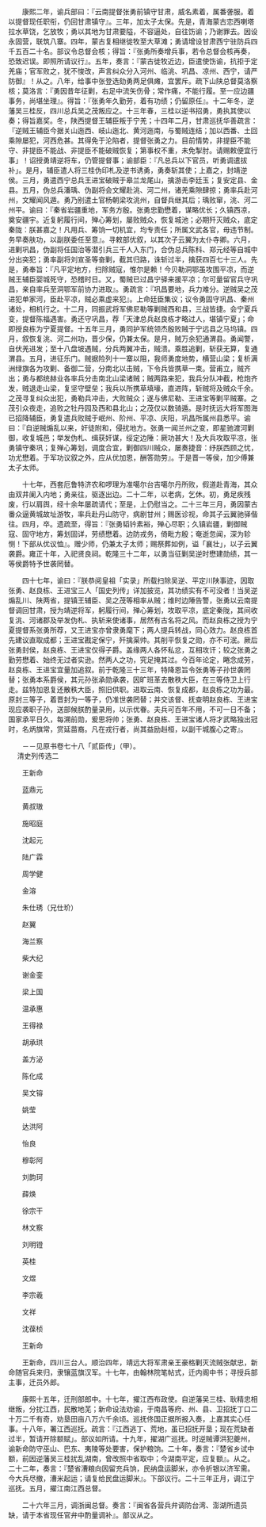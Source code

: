<!-- { "loadSidebar": true } -->
　　康熙二年，谕兵部曰：『云南提督张勇前镇守甘肃，威名素着，属番詟服。着以提督现任职衔，仍回甘肃镇守』。三年，加太子太保。先是，青海蒙古恋西喇塔拉水草饶，乞放牧；勇以其地为甘肃要隘，不容逼处，自往饬谕；乃谢罪去。因设永固营，联筑八寨。四年，蒙古复相继徙牧至大草滩；勇请增设甘肃西宁驻防兵四千五百二十名。部议令总督会核；得旨：『张勇所奏增兵事，若令总督会核再奏，恐致迟误。即照所请议行』。五年，奏言：『蒙古徙牧近边，臣遣使饬谕，抗拒于定羌庙；官军败之，犹不悛改，声言纠众分入河州、临洮、巩昌、凉州、西宁，请严防御』！从之。八年，给事中张登选劾勇两足俱瘫，宜罢斥。疏下山陕总督莫洛察核；莫洛言：『勇因昔年征剿，右足中流矢伤骨；常作痛，不能行履。至一应边疆事务，尚堪坐理』。得旨：『张勇年久勤劳，着有功绩；仍留原任』。十二年冬，逆藩吴三桂反，四川总兵吴之茂叛应之。十三年春，三桂以逆书招勇，勇执其使以奏；得旨嘉奖。冬，陕西提督王辅臣叛于宁羌；十四年二月，甘肃巡抚华善疏言：『逆贼王辅臣今据关山迤西、岐山迤北、黄河迤南，与蜀贼连结；加以西番、土回乘隙屡犯，河西危甚。其得免于沦陷者，提督张勇之力。目前情势，非提臣不能守、非提臣不能战、非提臣不能破贼恢复；第事权不重，未免掣肘。请赐敕便宜行事」！诏授勇靖逆将车，仍管提督事；谕部臣：『凡总兵以下官员，听勇调遣拔补」。是月，辅臣遣人将三桂伪印札及逆书诱勇，勇奏斩其使；上嘉之，封靖逆侯。三月，勇遣西宁总兵王进宝破贼于皋兰龙尾山，擒游击李廷玉；复安定县、金县。五月，伪总兵潘瑀、伪副将会文耀赴洮、河二州，诸羌乘隙肆掠；勇率兵赴河州，文耀闻风遁。勇乃别遣土官杨朝梁攻洮州，自督兵继其后；瑀败窜，洮、河二州平。谕曰：『秦省岩疆重地，军务方殷。张勇忠勤懋着，谋略优长；久镇西凉，奠安疆宇。近复躬履行间，殚心筹划，屡败贼众，恢复城池；必期歼灭贼众，底定秦陇：朕甚嘉之！凡用兵、筹饷一切机宜，均专责任；所属文武各官，毋违节制。务早奏肤功，以副朕委任至意』。寻敕部优叙，以其次子云翼为太仆寺卿。六月，进剿巩昌，伪副将任国治等潜引兵三千人入东门，合伪总兵陈科、郑元经等自城中分出突犯；勇率副将刘宣圣等奋剿，截其归路，诛斩过半，擒获四百七十三人。先是，勇奉旨：『凡平定地方，扫除贼寇，惟尔是赖！今贝勒洞鄂虽攻围平凉，而逆贼王辅臣婴城死守，恐稽时日。又，蜀贼已过昌宁驿来援平凉；尔可量留官兵守巩昌，亲自率兵至洞鄂军前协力进取』。勇疏言：『巩昌要地，兵力难分。逆贼吴之茂进犯单家河，臣赴平凉，贼必乘虚来犯』。上命廷臣集议；议令勇固守巩昌、秦州诸处，相机行之。十二月，同振武将军佛尼勒等剿贼西和县，三战皆捷。会宁夏兵变，提督陈福遇害。勇还守巩昌，荐「天津总兵赵良栋才略过人，堪镇宁夏」；命即授良栋为宁夏提督。十五年三月，勇同护军统领杰殷败贼于宁远县之马坞镇。四月，叙恢复洮、河二州功，晋少保，仍兼太保。是月，贼万余犯通渭县。勇闻警，自伏羌进发；至十八盘坡遇贼，分兵两翼冲击，贼溃。乘胜追剿，斩获无算，复通渭县。五月，进征乐门。贼据险列十一寨以阻，我师勇度地势，横营山梁；复析满洲绿旗各为攻剿、备御二营，分南北以击贼，下令兵皆携草一束。营甫立，贼齐出；勇与都统赫业各率兵分击南北山梁诸贼；贼两路来犯，我兵分队冲截，枪炮齐发，贼退走山梁，复坚守壁垒；我兵以所携草填壕，直进阵，斩贼将及贼众千余。之茂寻复纠众出犯，勇勒兵冲击，大败贼众；遂与佛尼勒、王进宝等剿平贼寨。之茂引众夜走，追败之牡丹园及西和县北山；之茂仅以数骑遁。是时抚远大将军图海已招降辅臣，勇复遣兵败贼于岷州、阶州、平凉、庆阳，巩昌所属州县悉平。谕曰：『自逆贼煽乱以来，奸徒附和，侵扰地方。张勇一闻兰州之变，即星驰渡河剿御，收复城邑；举发伪札、缉获奸谋，绥定边陲：厥功甚大！及大兵攻取平凉，张勇镇守秦巩；复殚心筹划，调度合宜，剿御四川贼众，屡奏捷音：纾朕西顾之忧，功尤懋着。于军功议叙之外，应从优加恩，酬答勋劳』。于是晋一等侯，加少傅兼太子太师。

　　十七年，西套厄鲁特济农和啰理为准噶尔台吉噶尔丹所败，假道赴青海，其众由双井阑入内地；勇亲往，驱逐出边。二十二年，以老病，乞休。初，勇足疾残废，行以肩舆，经十余年屡疏请代；至是，上仍慰当之。二十三年三月，勇因蒙古番众逼黄城故址游牧，率兵赴丹山防守，病剧甘州；赐医诊视，命其子云翼驰驿偕往。四月，卒。遗疏至，得旨：『张勇韬钤素裕，殚心尽职；久镇岩疆，剿御贼寇、固守地方，筹划固详，劳绩懋着。边防戎务，倚毗方殷；奄逝忽闻，深为轸恻！下部从优议恤』。赠少师，仍兼太子太师；赐祭葬如例，谥「襄壮」，以子云翼袭爵。雍正十年，入祀贤良祠。乾隆三十二年，以勇当征剿吴逆时懋建勋绩，其一等侯爵特予世袭罔替。

　　四十七年，谕曰：『朕恭阅皇祖「实录」所载扫除吴逆、平定川陕事迹，因取张勇、赵良栋、王进宝三人「国史列传」详加披览，其功绩实有不可没者！当吴逆煽乱川、陕两省，提镇王辅臣、吴之茂等相率从贼；维时边陲告警，张勇以云南提督调回甘肃，授为靖逆将军，躬履行间，殚心筹划，攻取平凉，底定秦陇，其间收复洮、河诸郡及举发伪札、执斩来使诸事，居然有古名将之风。而赵良栋之授为宁夏提督系张勇所荐，又王进宝亦曾隶勇麾下；两人提兵转战，同心效力。赵良栋首先建议直取成都；王进宝戡定保宁，歼擒渠帅。其削平恢复之勋，亦不可泯。厥后张勇封侯，赵良栋、王进宝仅得子爵。盖缘两人各怀私忿，互相攻讦；较之张勇之勤劳懋着、始终无过者实逊。然两人之功，究足掩其过。今百年论定，睠念成劳，赵良栋、王进宝宜量加追叙。前于乾隆三十三年，特降恩旨令张勇等子孙世袭罔替；张勇本系爵侯，其元孙张承勋承袭，因旷班革去散秩大臣，在三等侍卫上行走。兹特加恩复还散秩大臣，照旧供职。进取云南、恢复成都，赵良栋之功为最。原封三等子，着晋封为一等子，仍准世袭罔替；并交该督、抚查明赵良栋、王进宝现应袭职子孙，送部候朕酌量录用，以示优眷。夫兵可百年不用，不可一日不备；国家承平日久，每溯前勋，爰思将帅；张勇、赵良栋、王进宝诸人将才武略独出冠时，名炳旗常，赏延苗裔。凡在戎行者，尚其益励赳桓，以副干城腹心之寄』。

　　－－见原书卷七十八「贰臣传」（甲）。  
　 
清史列传选二

　　王新命

　　蓝鼎元

　　黄叔璈

　　施昭庭

　　沈起元

　　陆广霖

　　周学健

　　金溶

　　朱仕琇（兄仕玠）

　　赵翼

　　海兰察

　　柴大纪

　　谢金銮

　　梁上国

　　温承惠

　　王得禄

　　胡承珙

　　盖方泌

　　陈化成

　　吴文镕

　　姚莹

　　达洪阿

　　怡良

　　穆彰阿

　　刘韵珂

　　薛焕

　　徐宗干

　　林文察

　　刘明镫

　　英桂

　　文煜

　　李宗羲

　　文祥

　　沈葆桢

　　王新命

　　王新命，四川三台人。顺治四年，靖远大将军肃亲王豪格剿灭流贼张献忠，新命随官兵来归，隶镶蓝旗汉军。十七年，由翰林院笔帖式，迁内阁中书；寻授兵部主事，迁员外郎。

　　康熙十五年，迁刑部郎中。十七年，擢江西布政使。自逆藩吴三桂、耿精忠相继叛，分扰江西，民散地芜；新命设法劝谕，于南昌等府、州、县、卫招抚丁口二十万二千有奇，劝垦田亩八万六千余顷。巡抚佟国正据所报入奏，上嘉其实心任事。十八年，署江西巡抚。疏言：『江西逃丁、荒地，虽已招抚开垦；现在荒缺者过半，暂请开除额赋」。部议如所请。十九年，擢湖广巡抚。时逆贼谭洪犯夔州，谕新命防守巫山、巴东、夷陵等处要害，保护粮饷。二十年，奏言：『楚省乡试中额，前因逆藩吴三桂扰乱湖南，曾改照中省取中；今湖南平定，应复额』。从之。二十二年，奏言：『楚省漕粮向因留充兵饷，民纳盘运脚米，亦令折银以济军需。今大兵尽撤，漕米起运；请复给民盘运脚米』。下部议行。二十三年正月，调江宁巡抚。五月，擢江南江西总督。

　　二十六年三月，调浙闽总督。奏言：『闽省各营兵弁调防台湾、澎湖所遗员缺，请于本省现任官弁中酌量调补』。部议从之。

